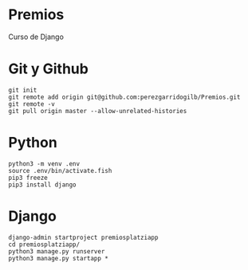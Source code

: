 # Premios
Curso de Django

# Git y Github
```
git init
git remote add origin git@github.com:perezgarridogilb/Premios.git
git remote -v
git pull origin master --allow-unrelated-histories
```

# Python
```
python3 -m venv .env
source .env/bin/activate.fish
pip3 freeze
pip3 install django
```

# Django
```
django-admin startproject premiosplatziapp
cd premiosplatziapp/
python3 manage.py runserver
python3 manage.py startapp *
```